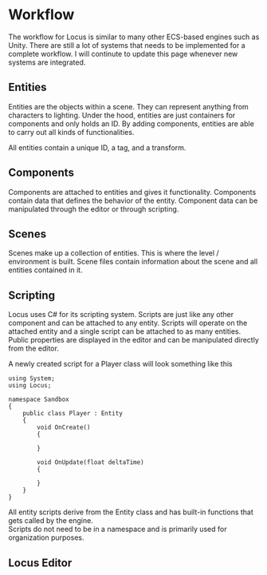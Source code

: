 # Workflow
The workflow for Locus is similar to many other ECS-based engines such as Unity.
There are still a lot of systems that needs to be implemented for a complete workflow. 
I will continute to update this page whenever new systems are integrated.

## Entities
Entities are the objects within a scene. They can represent anything from characters to lighting. Under the hood, entities are just containers for components and only holds an ID. By adding components, entities are able to carry out all kinds of functionalities.<br>

All entities contain a unique ID, a tag, and a transform. 

## Components
Components are attached to entities and gives it functionality. Components contain data that defines the behavior of the entity. Component data can be manipulated through the editor or through scripting.

## Scenes
Scenes make up a collection of entities. This is where the level / environment is built. Scene files contain information about the scene and all entities contained in it. 

## Scripting
Locus uses C# for its scripting system. Scripts are just like any other component and can be attached to any entity. Scripts will operate on the attached entity and a single script can be attached to as many entities. <br>
Public properties are displayed in the editor and can be manipulated directly from the editor. <br>

A newly created script for a Player class will look something like this
```
using System;
using Locus;

namespace Sandbox
{
    public class Player : Entity
    {
        void OnCreate()
        {

        }

        void OnUpdate(float deltaTime)
        {

        }
    }
}
```
All entity scripts derive from the Entity class and has built-in functions that gets called by the engine. <br>
Scripts do not need to be in a namespace and is primarily used for organization purposes.


## Locus Editor